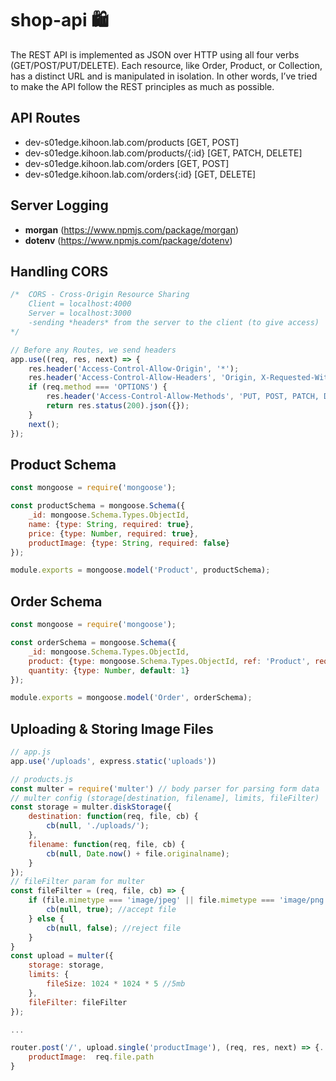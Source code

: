 # shop-api :shopping:
The REST API is implemented as JSON over HTTP using all four verbs (GET/POST/PUT/DELETE). Each resource, like Order, Product, or Collection, has a distinct URL and is manipulated in isolation. In other words, I’ve tried to make the API follow the REST principles as much as possible.

## API Routes
- dev-s01edge.kihoon.lab.com/products [GET, POST]
- dev-s01edge.kihoon.lab.com/products/{:id} [GET, PATCH, DELETE]
- dev-s01edge.kihoon.lab.com/orders [GET, POST]
- dev-s01edge.kihoon.lab.com/orders{:id} [GET, DELETE]

## Server Logging 
- **morgan** (https://www.npmjs.com/package/morgan)
- **dotenv** (https://www.npmjs.com/package/dotenv)

## Handling CORS
```javascript
/*  CORS - Cross-Origin Resource Sharing
    Client = localhost:4000
    Server = localhost:3000
    -sending *headers* from the server to the client (to give access)
*/

// Before any Routes, we send headers
app.use((req, res, next) => {
    res.header('Access-Control-Allow-Origin', '*');
    res.header('Access-Control-Allow-Headers', 'Origin, X-Requested-With, Content-Type, Accept, Authorization')
    if (req.method === 'OPTIONS') {
        res.header('Access-Control-Allow-Methods', 'PUT, POST, PATCH, DELETE, GET');
        return res.status(200).json({});
    }
    next();
});
```

## Product Schema
```javascript
const mongoose = require('mongoose');

const productSchema = mongoose.Schema({
    _id: mongoose.Schema.Types.ObjectId,
    name: {type: String, required: true},
    price: {type: Number, required: true},
    productImage: {type: String, required: false}
});

module.exports = mongoose.model('Product', productSchema);
```

## Order Schema
```javascript
const mongoose = require('mongoose');

const orderSchema = mongoose.Schema({
    _id: mongoose.Schema.Types.ObjectId,
    product: {type: mongoose.Schema.Types.ObjectId, ref: 'Product', required: true},
    quantity: {type: Number, default: 1}
});

module.exports = mongoose.model('Order', orderSchema);
```

## Uploading & Storing Image Files
```javascript
// app.js
app.use('/uploads', express.static('uploads'))

// products.js
const multer = require('multer') // body parser for parsing form data
// multer config (storage[destination, filename], limits, fileFilter)
const storage = multer.diskStorage({
    destination: function(req, file, cb) {
        cb(null, './uploads/');
    },
    filename: function(req, file, cb) {
        cb(null, Date.now() + file.originalname);
    }
});
// fileFilter param for multer
const fileFilter = (req, file, cb) => {
    if (file.mimetype === 'image/jpeg' || file.mimetype === 'image/png') {
        cb(null, true); //accept file
    } else {
        cb(null, false); //reject file
    }
}
const upload = multer({
    storage: storage, 
    limits: {
        fileSize: 1024 * 1024 * 5 //5mb
    },
    fileFilter: fileFilter
});

...

router.post('/', upload.single('productImage'), (req, res, next) => {...
    productImage:  req.file.path
}
```